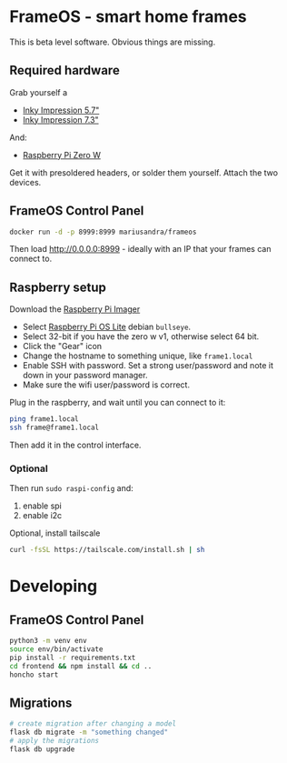 # FrameOS - smart home frames

This is beta level software. Obvious things are missing.

## Required hardware 

Grab yourself a

- [Inky Impression 5.7"](https://shop.pimoroni.com/products/inky-impression-5-7?variant=32298701324371)
- [Inky Impression 7.3"](https://shop.pimoroni.com/products/inky-impression-7-3?variant=40512683376723)

And:

- [Raspberry Pi Zero W](https://shop.pimoroni.com/products/raspberry-pi-zero-w?variant=39458414264403)

Get it with presoldered headers, or solder them yourself. Attach the two devices.

## FrameOS Control Panel

```bash
docker run -d -p 8999:8999 mariusandra/frameos
```

Then load http://0.0.0.0:8999 - ideally with an IP that your frames can connect to.

## Raspberry setup 

Download the [Raspberry Pi Imager](https://www.raspberrypi.com/software/)

- Select [Raspberry Pi OS Lite](https://www.raspberrypi.org/downloads/raspberry-pi-os/) debian `bullseye`. 
- Select 32-bit if you have the zero w v1, otherwise select 64 bit.
- Click the "Gear" icon
- Change the hostname to something unique, like `frame1.local`
- Enable SSH with password. Set a strong user/password and note it down in your password manager.
- Make sure the wifi user/password is correct.

Plug in the raspberry, and wait until you can connect to it:

```bash
ping frame1.local
ssh frame@frame1.local
```

Then add it in the control interface.

### Optional

Then run `sudo raspi-config` and:

1. enable spi
2. enable i2c

Optional, install tailscale

```bash
curl -fsSL https://tailscale.com/install.sh | sh
```

# Developing 

## FrameOS Control Panel


```bash
python3 -m venv env
source env/bin/activate
pip install -r requirements.txt
cd frontend && npm install && cd ..
honcho start
```

## Migrations

```bash
# create migration after changing a model
flask db migrate -m "something changed"
# apply the migrations
flask db upgrade
```